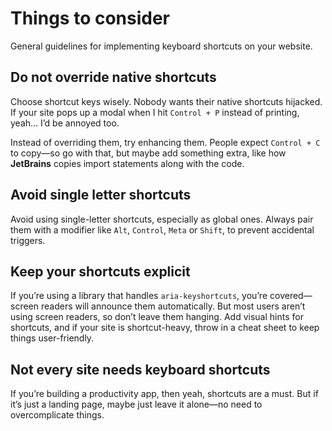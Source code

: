 # Things to consider

General guidelines for implementing keyboard shortcuts on your website.

## Do not override native shortcuts

Choose shortcut keys wisely. Nobody wants their native shortcuts hijacked. If your site pops up a modal when I hit `Control + P` instead of printing, yeah… I’d be annoyed too.

Instead of overriding them, try enhancing them. People expect `Control + C` to copy—so go with that, but maybe add something extra, like how **JetBrains** copies import statements along with the code.

## Avoid single letter shortcuts

Avoid using single-letter shortcuts, especially as global ones. Always pair them with a modifier like `Alt`, `Control`, `Meta` or `Shift`, to prevent accidental triggers.

## Keep your shortcuts explicit

If you’re using a library that handles `aria-keyshortcuts`, you’re covered—screen readers will announce them automatically. But most users aren’t using screen readers, so don’t leave them hanging. Add visual hints for shortcuts, and if your site is shortcut-heavy, throw in a cheat sheet to keep things user-friendly.

## Not every site needs keyboard shortcuts

If you’re building a productivity app, then yeah, shortcuts are a must. But if it’s just a landing page, maybe just leave it alone—no need to overcomplicate things.
